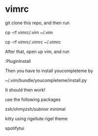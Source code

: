 # vimrc


git clone this repo, and then run

cp -rf vimrc/.vim ~/.vim

cp -rf vimrc/.vimrc ~/.vimrc

After that, open up vim, and run 

:PluginInstall

Then you have to install youcompleteme by 

~/.vim/bundle/youcompleteme/install.py

It should then work!

use the following packages

zsh/ohmyzsh/subnixr minimal

kitty using rigellute rigel theme

spotifytui


